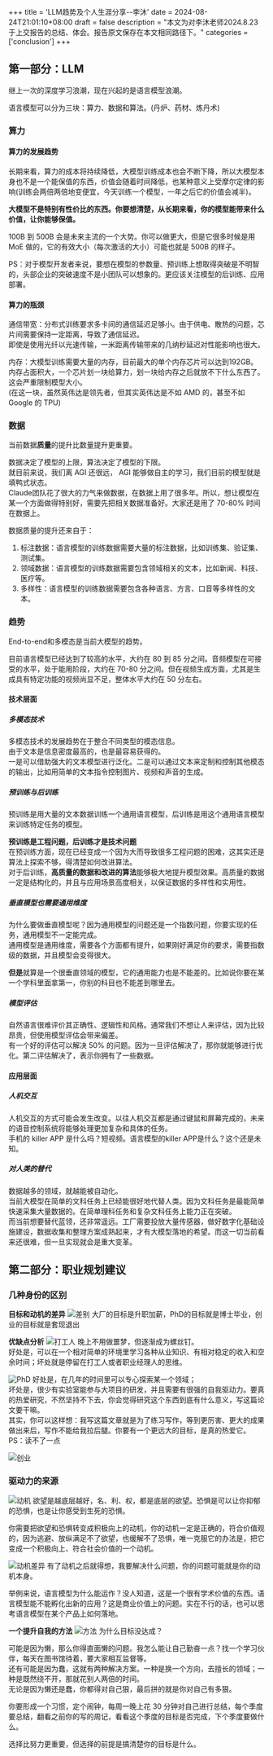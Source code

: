 +++
title = 'LLM趋势及个人生涯分享--李沐'
date = 2024-08-24T21:01:10+08:00
draft = false
description = "本文为对李沐老师2024.8.23于上交报告的总结、体会。报告原文保存在本文相同路径下。"
categories = ['conclusion']
+++

## 第一部分：LLM
继上一次的深度学习浪潮，现在兴起的是语言模型浪潮。

语言模型可以分为三块：算力、数据和算法。(丹炉、药材、炼丹术)

### 算力

#### 算力的发展趋势
长期来看，算力的成本将持续降低，大模型训练成本也会不断下降，所以大模型本身也不是一个能保值的东西，价值会随着时间降低，也某种意义上受摩尔定律的影响(训练会两倍两倍地变便宜，今天训练一个模型，一年之后它的价值会减半)。

**大模型不是特别有性价比的东西。你要想清楚，从长期来看，你的模型能带来什么价值，让你能够保值。**

100B 到 500B 会是未来主流的一个大势。你可以做更大，但是它很多时候是用 MoE 做的，它的有效大小（每次激活的大小）可能也就是 500B 的样子。

PS：对于模型开发者来说，要想在模型的参数量、预训练上想取得突破是不明智的，头部企业的突破速度不是小团队可以想象的。更应该关注模型的后训练、应用部署。
#### 算力的瓶颈
通信带宽：分布式训练要求多卡间的通信延迟足够小。由于供电、散热的问题，芯片间需要保持一定距离，导致了通信延迟。  
即使是使用光纤以光速传输，一米距离传输带来的几纳秒延迟对性能影响也很大。

内存：大模型训练需要大量的内存，目前最大的单个内存芯片可以达到192GB。  
内存占面积大，一个芯片划一块给算力，划一块给内存之后就放不下什么东西了。这会严重限制模型大小。  
(在这一块，虽然英伟达是领先者，但其实英伟达是不如 AMD 的，甚至不如 Google 的 TPU)

### 数据
当前数据**质量**的提升比数量提升更重要。

数据决定了模型的上限，算法决定了模型的下限。  
就目前来说，我们离 AGI 还很远， AGI 能够做自主的学习，我们目前的模型就是填鸭式状态。  
Claude团队花了很大的力气来做数据，在数据上用了很多年。所以，想让模型在某一个方面做得特别好，需要先把相关数据准备好。大家还是用了 70-80% 时间在数据上。

数据质量的提升还来自于：
1. 标注数据：语言模型的训练数据需要大量的标注数据，比如训练集、验证集、测试集。
2. 领域数据：语言模型的训练数据需要包含领域相关的文本，比如新闻、科技、医疗等。
3. 多样性：语言模型的训练数据需要包含各种语言、方言、口音等多样性的文本。

### 趋势
End-to-end和多模态是当前大模型的趋势。  

目前语言模型已经达到了较高的水平，大约在 80 到 85 分之间。音频模型在可接受的水平，处于能用阶段，大约在 70-80 分之间。但在视频生成方面，尤其是生成具有特定功能的视频尚显不足，整体水平大约在 50 分左右。  

#### 技术层面

##### 多模态技术
多模态技术的发展趋势在于整合不同类型的模态信息。  
由于文本是信息密度最高的，也是最容易获得的。  
一是可以借助强大的文本模型进行泛化。二是可以通过文本来定制和控制其他模态的输出，比如用简单的文本指令控制图片、视频和声音的生成。

##### 预训练与后训练
预训练是用大量的文本数据训练一个通用语言模型，后训练是用这个通用语言模型来训练特定任务的模型。

**预训练是工程问题，后训练才是技术问题**  
在预训练方面，现在已经变成一个因为大而导致很多工程问题的困难，这其实还是算法上探索不够，得清楚如何改进算法。  
对于后训练，**高质量的数据和改进的算法**能够极大地提升模型效果。高质量的数据一定是结构化的，并且与应用场景高度相关，以保证数据的多样性和实用性。

##### 垂直模型也需要通用维度
为什么要做垂直模型呢？因为通用模型的问题还是一个指数问题，你要实现的任务，通用模型不一定能完成。  
通用模型是通用维度，需要各个方面都有提升，如果刚好满足你的要求，需要指数级的数据，并且模型会变得很大。

**但是**就算是一个很垂直领域的模型，它的通用能力也是不能差的。比如说你要在某一个学科里面拿第一，你别的科目也不能差到哪里去。

##### 模型评估
自然语言很难评价其正确性、逻辑性和风格。通常我们不想让人来评估，因为比较昂贵，但使用模型评估会带来偏差。  
有一个好的评估可以解决 50% 的问题。因为一旦评估解决了，那你就能够进行优化。第二评估解决了，表示你拥有了一些数据。

#### 应用层面
##### 人机交互
人机交互的方式可能会发生改变。以往人机交互都是通过键鼠和屏幕完成的，未来的语音控制系统将能够处理更加复杂和具体的任务。  
手机的 killer APP 是什么吗？短视频。语言模型的killer APP是什么？这个还是未知。

##### 对人类的替代
数据越多的领域，就越能被自动化。  
当前大模型在简单的文科任务上已经能很好地代替人类。因为文科任务是最能简单快速采集大量数据的。在简单理科任务和复杂文科任务上能力正在突破。  
而当前想要替代蓝领，还非常遥远。工厂需要投放大量传感器，做好数字化基础设施建设，数据收集和整理方案成熟起来，才有大模型落地的希望。而这一切当前看来还很难，但一旦实现就会是重大变革。

## 第二部分：职业规划建议

### 几种身份的区别
**目标和动机的差异**
![差别](post/exp_conclution/LLM_trend/diff.png)
大厂的目标是升职加薪，PhD的目标就是博士毕业，创业的目标就是套现退出

**优缺点分析**
![打工人](post/exp_conclution/LLM_trend/dgr.png)
晚上不用做噩梦，但逐渐成为螺丝钉。  
好处是，可以在一个相对简单的环境里学习各种从业知识、有相对稳定的收入和空余时间；坏处就是停留在打工人或者职业经理人的思维。

![PhD](post/exp_conclution/LLM_trend/phd.png)
好处是，在几年的时间里可以专心探索某一个领域；  
坏处是，很少有实验室能参与大项目的研发，并且需要有很强的自我驱动力。要真的热爱研究，不然坚持不下去，你会觉得研究这个东西到底有什么意义，写这篇论文要干嘛。  
其实，你可以这样想：我写这篇文章就是为了练习写作，等到更厉害、更大的成果做出来后，写作不能给我拉后腿。你要有一个更远大的目标，是真的热爱它。  
PS：读不了一点

![创业](post/exp_conclution/LLM_trend/startup.png)

### 驱动力的来源
![动机](post/exp_conclution/LLM_trend/motivation.png)
欲望是越底层越好，名、利、权，都是底层的欲望。恐惧是可以让你抑郁的恐惧，也是让你感受到生死的恐惧。  

你需要把欲望和恐惧转变成积极向上的动机，你的动机一定是正确的，符合价值观的，因为逃避、放纵满足不了欲望，也缓解不了恐惧，唯一克服它的办法是，把它变成一个积极向上、符合社会价值的一个动机。  

![动机差异](post/exp_conclution/LLM_trend/motidiff.png)
有了动机之后就得想，我要解决什么问题，你的问题可能就是你的动机本身。  

举例来说，语言模型为什么能运作？没人知道，这是一个很有学术价值的东西。语言模型能不能孵化出新的应用？这是商业价值上的问题。实在不行的话，也可以思考语言模型在某个产品上如何落地。  

**一个提升自我的方法**
![方法](post/exp_conclution/LLM_trend/improve.png)
为什么目标没达成？  

可能是因为懒，那么你得直面懒的问题。我怎么能让自己勤奋一点？找一个学习伙伴，每天在图书馆待着，要大家相互监督等。  
还有可能是因为蠢，这就有两种解决方案。一种是换一个方向，去擅长的领域；一种是既然绕不开，那就花别人两倍的时间。  
无论是因为懒还是蠢，你都得对自己狠，最后拼的就是你对自己有多狠。  

你要形成一个习惯，定个闹钟，每周一晚上花 30 分钟对自己进行总结，每个季度要总结，翻看之前你的写的周记，看看这个季度的目标是否完成，下个季度要做什么。

选择比努力更重要，但选择的前提是搞清楚你的目标是什么。